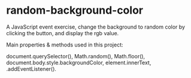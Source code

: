 # random-background-color

A JavaScript event exercise, change the background to random color by clicking the button, and display the rgb value. 

Main properties & methods used in this project:

document.querySelector(), Math.random(), Math.floor(), document.body.style.backgroundColor, element.innerText, .addEventListener().

